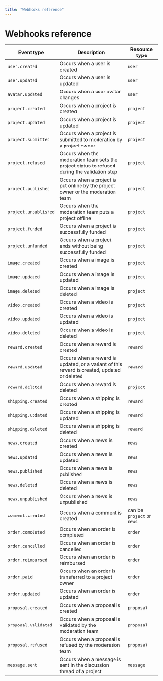 ```yaml
---
title: "Webhooks reference"
---
```


# Webhooks reference

| Event type            | Description                                                                                   | Resource type              |
| --------------------- | --------------------------------------------------------------------------------------------- | -------------------------- |
| `user.created`        | Occurs when a user is created                                                                 | `user`                     |
| `user.updated`        | Occurs when a user is updated                                                                 | `user`                     |
| `avatar.updated`      | Occurs when a user avatar changes                                                             | `user`                     |
| `project.created`     | Occurs when a project is created                                                              | `project`                  |
| `project.updated`     | Occurs when a project is updated                                                              | `project`                  |
| `project.submitted`   | Occurs when a project is submitted to moderation by a project owner                           | `project`                  |
| `project.refused`     | Occurs when the moderation team sets the project status to refused during the validation step | `project`                  |
| `project.published`   | Occurs when a project is put online by the project owner or the moderation team               | `project`                  |
| `project.unpublished` | Occurs when the moderation team puts a project offline                                        | `project`                  |
| `project.funded`      | Occurs when a project is successfully funded                                                  | `project`                  |
| `project.unfunded`    | Occurs when a project ends without being successfully funded                                  | `project`                  |
| `image.created`       | Occurs when a image is created                                                                | `project`                  |
| `image.updated`       | Occurs when a image is updated                                                                | `project`                  |
| `image.deleted`       | Occurs when a image is deleted                                                                | `project`                  |
| `video.created`       | Occurs when a video is created                                                                | `project`                  |
| `video.updated`       | Occurs when a video is updated                                                                | `project`                  |
| `video.deleted`       | Occurs when a video is deleted                                                                | `project`                  |
| `reward.created`      | Occurs when a reward is created                                                               | `reward`                   |
| `reward.updated`      | Occurs when a reward is updated, or a variant of this reward is created, updated or deleted   | `reward`                   |
| `reward.deleted`      | Occurs when a reward is deleted                                                               | `project`                  |
| `shipping.created`    | Occurs when a shipping is created                                                             | `reward`                   |
| `shipping.updated`    | Occurs when a shipping is updated                                                             | `reward`                   |
| `shipping.deleted`    | Occurs when a shipping is deleted                                                             | `reward`                   |
| `news.created`        | Occurs when a news is created                                                                 | `news`                     |
| `news.updated`        | Occurs when a news is updated                                                                 | `news`                     |
| `news.published`      | Occurs when a news is published                                                               | `news`                     |
| `news.deleted`        | Occurs when a news is deleted                                                                 | `news`                     |
| `news.unpublished`    | Occurs when a news is unpublished                                                             | `news`                     |
| `comment.created`     | Occurs when a comment is created                                                              | can be `project` or `news` |
| `order.completed`     | Occurs when an order is completed                                                             | `order`                    |
| `order.cancelled`     | Occurs when an order is cancelled                                                             | `order`                    |
| `order.reimbursed`    | Occurs when an order is reimbursed                                                            | `order`                    |
| `order.paid`          | Occurs when an order is transferred to a project owner                                        | `order`                    |
| `order.updated`       | Occurs when an order is updated                                                               | `order`                    |
| `proposal.created`    | Occurs when a proposal is created                                                             | `proposal`                 |
| `proposal.validated`  | Occurs when a proposal is validated by the moderation team                                    | `proposal`                 |
| `proposal.refused`    | Occurs when a proposal is refused by the moderation team                                      | `proposal`                 |
| `message.sent`        | Occurs when a message is sent in the discussion thread of a project                           | `message`                  |

